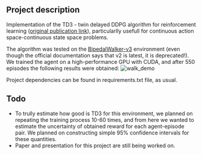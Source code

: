 ## Project description
Implementation of the TD3 - twin delayed DDPG algorithm for reinforcement learning ([original publication link](https://arxiv.org/pdf/1802.09477.pdf)), particularlly usefull for continuous action space-continuous state space problems.

The algorithm was tested on the [BipedalWalker-v3](https://gym.openai.com/envs/BipedalWalker-v2/) environment (even though the official documentation says that v2 is latest, it is deprecated!). We trained the agent on a high-performance GPU with CUDA, and after 550 episodes the following results were obtained:
![walk_demo](https://drive.google.com/uc?id=1y0_Z9uhuqt7hOb3m1wWrZzy1cKKR6NfV)

Project dependencies can be found in requirements.txt file, as usual.

## Todo
- To trully estimate how good is TD3 for this environment, we planned on repeating the training process 10-60 times, and from here we wanted to estimate the uncertainty of obtained reward for each agent-episode pair. We planned on constructing simple 95% confidence intervals for these quantities.
- Paper and presentation for this project are still being worked on.